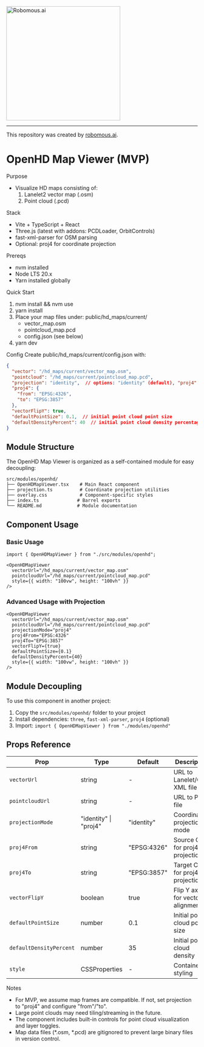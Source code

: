 <img src="https://robomous.ai/images/layout/robomous-banner.svg" alt="Robomous.ai" width=300 />

-----------------

This repository was created by [robomous.ai](https://robomous.ai).

OpenHD Map Viewer (MVP)
=======================

Purpose
- Visualize HD maps consisting of:
  1) Lanelet2 vector map (.osm)
  2) Point cloud (.pcd)

Stack
- Vite + TypeScript + React
- Three.js (latest with addons: PCDLoader, OrbitControls)
- fast-xml-parser for OSM parsing
- Optional: proj4 for coordinate projection

Prereqs
- nvm installed
- Node LTS 20.x
- Yarn installed globally

Quick Start
1) nvm install && nvm use
2) yarn install
3) Place your map files under:
   public/hd_maps/current/
   - vector_map.osm
   - pointcloud_map.pcd
   - config.json (see below)
4) yarn dev

Config
Create public/hd_maps/current/config.json with:
```json
{
  "vector": "/hd_maps/current/vector_map.osm",
  "pointcloud": "/hd_maps/current/pointcloud_map.pcd",
  "projection": "identity",  // options: "identity" (default), "proj4"
  "proj4": {
    "from": "EPSG:4326",
    "to": "EPSG:3857"
  },
  "vectorFlipY": true,
  "defaultPointSize": 0.1,  // initial point cloud point size
  "defaultDensityPercent": 40  // initial point cloud density percentage
}
```

## Module Structure

The OpenHD Map Viewer is organized as a self-contained module for easy decoupling:

```
src/modules/openhd/
├── OpenHDMapViewer.tsx    # Main React component
├── projection.ts          # Coordinate projection utilities
├── overlay.css            # Component-specific styles
├── index.ts              # Barrel exports
└── README.md             # Module documentation
```

## Component Usage

### Basic Usage
```tsx
import { OpenHDMapViewer } from "./src/modules/openhd";

<OpenHDMapViewer
  vectorUrl="/hd_maps/current/vector_map.osm"
  pointcloudUrl="/hd_maps/current/pointcloud_map.pcd"
  style={{ width: "100vw", height: "100vh" }}
/>
```

### Advanced Usage with Projection
```tsx
<OpenHDMapViewer
  vectorUrl="/hd_maps/current/vector_map.osm"
  pointcloudUrl="/hd_maps/current/pointcloud_map.pcd"
  projectionMode="proj4"
  proj4From="EPSG:4326"
  proj4To="EPSG:3857"
  vectorFlipY={true}
  defaultPointSize={0.1}
  defaultDensityPercent={40}
  style={{ width: "100vw", height: "100vh" }}
/>
```

## Module Decoupling

To use this component in another project:

1. Copy the `src/modules/openhd/` folder to your project
2. Install dependencies: `three`, `fast-xml-parser`, `proj4` (optional)
3. Import: `import { OpenHDMapViewer } from "./modules/openhd"`

## Props Reference

| Prop | Type | Default | Description |
|------|------|---------|-------------|
| `vectorUrl` | string | - | URL to Lanelet/OSM XML file |
| `pointcloudUrl` | string | - | URL to PCD file |
| `projectionMode` | "identity" \| "proj4" | "identity" | Coordinate projection mode |
| `proj4From` | string | "EPSG:4326" | Source CRS for proj4 projection |
| `proj4To` | string | "EPSG:3857" | Target CRS for proj4 projection |
| `vectorFlipY` | boolean | true | Flip Y axis for vector alignment |
| `defaultPointSize` | number | 0.1 | Initial point cloud point size |
| `defaultDensityPercent` | number | 35 | Initial point cloud density |
| `style` | CSSProperties | - | Container styling |

Notes
- For MVP, we assume map frames are compatible. If not, set projection to "proj4" and configure "from"/"to".
- Large point clouds may need tiling/streaming in the future.
- The component includes built-in controls for point cloud visualization and layer toggles.
- Map data files (*.osm, *.pcd) are gitignored to prevent large binary files in version control. 